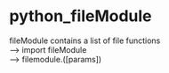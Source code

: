 # python_fileModule
fileModule contains a list of file functions\
--> import fileModule\
--> filemodule.<functionname>([params])
